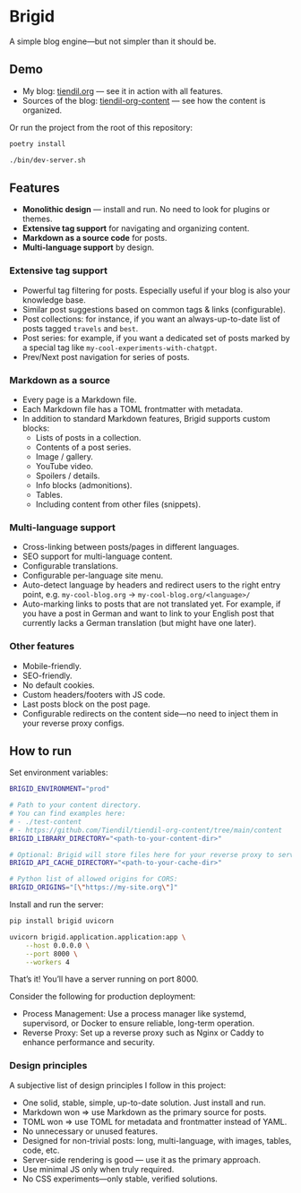 # Brigid

A simple blog engine—but not simpler than it should be.

## **Demo**

- My blog: [tiendil.org](https://tiendil.org/) — see it in action with all features.
- Sources of the blog: [tiendil-org-content](https://github.com/Tiendil/tiendil-org-content) — see how the content is organized.

Or run the project from the root of this repository:

```bash
poetry install

./bin/dev-server.sh
```

## Features

- **Monolithic design** — install and run. No need to look for plugins or themes.
- **Extensive tag support** for navigating and organizing content.
- **Markdown as a source code** for posts.
- **Multi-language support** by design.

### Extensive tag support

- Powerful tag filtering for posts. Especially useful if your blog is also your knowledge base.
- Similar post suggestions based on common tags & links (configurable).
- Post collections: for instance, if you want an always-up-to-date list of posts tagged `travels` and `best`.
- Post series: for example, if you want a dedicated set of posts marked by a special tag like `my-cool-experiments-with-chatgpt`.
- Prev/Next post navigation for series of posts.

### Markdown as a source

- Every page is a Markdown file.
- Each Markdown file has a TOML frontmatter with metadata.
- In addition to standard Markdown features, Brigid supports custom blocks:
    - Lists of posts in a collection.
    - Contents of a post series.
    - Image / gallery.
    - YouTube video.
    - Spoilers / details.
    - Info blocks (admonitions).
    - Tables.
    - Including content from other files (snippets).

### Multi-language support

- Cross-linking between posts/pages in different languages.
- SEO support for multi-language content.
- Configurable translations.
- Configurable per-language site menu.
- Auto-detect language by headers and redirect users to the right entry point, e.g. `my-cool-blog.org` -> `my-cool-blog.org/<language>/`
- Auto-marking links to posts that are not translated yet. For example, if you have a post in German and want to link to your English post that currently lacks a German translation (but might have one later).

### Other features

- Mobile-friendly.
- SEO-friendly.
- No default cookies.
- Custom headers/footers with JS code.
- Last posts block on the post page.
- Configurable redirects on the content side—no need to inject them in your reverse proxy configs.

## How to run

Set environment variables:

```bash
BRIGID_ENVIRONMENT="prod"

# Path to your content directory.
# You can find examples here:
# - ./test-content
# - https://github.com/Tiendil/tiendil-org-content/tree/main/content
BRIGID_LIBRARY_DIRECTORY="<path-to-your-content-dir>"

# Optional: Brigid will store files here for your reverse proxy to serve.
BRIGID_API_CACHE_DIRECTORY="<path-to-your-cache-dir>"

# Python list of allowed origins for CORS:
BRIGID_ORIGINS="[\"https://my-site.org\"]"

```

Install and run the server:

```bash
pip install brigid uvicorn

uvicorn brigid.application.application:app \
    --host 0.0.0.0 \
    --port 8000 \
    --workers 4
```

That’s it! You’ll have a server running on port 8000.

Consider the following for production deployment:

- Process Management: Use a process manager like systemd, supervisord, or Docker to ensure reliable, long-term operation.
- Reverse Proxy: Set up a reverse proxy such as Nginx or Caddy to enhance performance and security.

### Design principles

A subjective list of design principles I follow in this project:

- One solid, stable, simple, up-to-date solution. Just install and run.
- Markdown won ⇒ use Markdown as the primary source for posts.
- TOML won ⇒ use TOML for metadata and frontmatter instead of YAML.
- No unnecessary or unused features.
- Designed for non-trivial posts: long, multi-language, with images, tables, code, etc.
- Server-side rendering is good — use it as the primary approach.
- Use minimal JS only when truly required.
- No CSS experiments—only stable, verified solutions.
